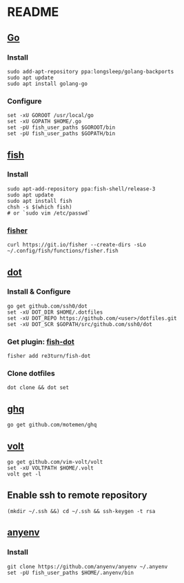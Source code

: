 # README
## [Go](https://github.com/golang/go)
### Install
```
sudo add-apt-repository ppa:longsleep/golang-backports
sudo apt update
sudo apt install golang-go
```

### Configure
```
set -xU GOROOT /usr/local/go
set -xU GOPATH $HOME/.go
set -pU fish_user_paths $GOROOT/bin
set -pU fish_user_paths $GOPATH/bin
```

## [fish](http://fishshell.com)
### Install
```
sudo apt-add-repository ppa:fish-shell/release-3
sudo apt update
sudo apt install fish
chsh -s $(which fish)
# or `sudo vim /etc/passwd`
```

### [fisher](https://github.com/jorgebucaran/fisher)
```
curl https://git.io/fisher --create-dirs -sLo ~/.config/fish/functions/fisher.fish
```

## [dot](https://github.com/ssh0/dot)
### Install & Configure
```
go get github.com/ssh0/dot
set -xU DOT_DIR $HOME/.dotfiles
set -xU DOT_REPO https://github.com/<user>/dotfiles.git
set -xU DOT_SCR $GOPATH/src/github.com/ssh0/dot
```

### Get plugin: [fish-dot](https://github.com/re3turn/fish-dot)
```
fisher add re3turn/fish-dot
```

### Clone dotfiles
```
dot clone && dot set
```

## [ghq](https://github.com/motemen/ghq)
```
go get github.com/motemen/ghq
```

## [volt](https://github.com/vim-volt/volt)
```
go get github.com/vim-volt/volt
set -xU VOLTPATH $HOME/.volt
volt get -l
```

## Enable ssh to remote repository
```
(mkdir ~/.ssh &&) cd ~/.ssh && ssh-keygen -t rsa
```

## [anyenv](https://github.com/anyenv/anyenv)
### Install
```
git clone https://github.com/anyenv/anyenv ~/.anyenv
set -pU fish_user_paths $HOME/.anyenv/bin
```
